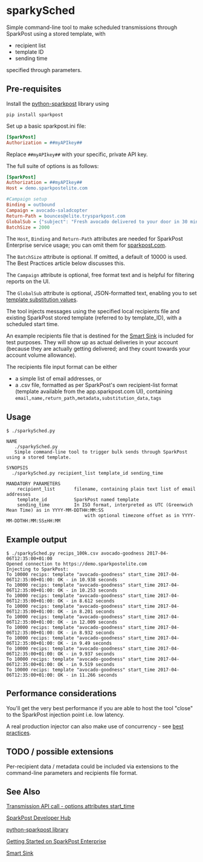 # sparkySched   
Simple command-line tool to make scheduled transmissions through SparkPost using a stored template, with
- recipient list
- template ID
- sending time

specified through parameters.

## Pre-requisites
Install the [python-sparkpost](https://github.com/sparkpost/python-sparkpost) library using
```
pip install sparkpost
```

Set up a basic sparkpost.ini file:
```ini
[SparkPost]
Authorization = ##myAPIkey##
```

Replace `##myAPIkey##` with your specific, private API key. 

The full suite of options is as follows:
```ini
[SparkPost]
Authorization = ##myAPIkey##
Host = demo.sparkpostelite.com

#Campaign setup
Binding = outbound
Campaign = avocado-saladcopter
Return-Path = bounces@elite.trysparkpost.com
GlobalSub = {"subject": "Fresh avocado delivered to your door in 30 minutes by our flying saladcopter"}
BatchSize = 2000
```
The `Host`, `Binding` and `Return-Path` attributes are needed for SparkPost Enterprise service usage; you can omit them for [sparkpost.com](https://www.sparkpost.com/).

The `BatchSize` attribute is optional.  If omitted, a default of 10000 is used. The Best Practices article below discusses this.

The `Campaign` attribute is optional, free format text and is helpful for filtering reports on the UI.

The `GlobalSub` attribute is optional, JSON-formatted text, enabling you to set [template substitution values](https://developers.sparkpost.com/api/substitutions-reference.html).

The tool injects messages using the specified local recipients file and existing SparkPost stored template (referred to by template_ID),  with a scheduled start time.

An example recipients file that is destined for the [Smart Sink](https://support.sparkpost.com/customer/portal/articles/2560839-how-do-i-test-using-the-sink-server-on-sparkpost-) is included for test purposes.
They will show up as actual deliveries in your account (because they are actually getting delivered; and they count towards your account volume allowance).

The recipients file input format can be either
- a simple list of email addresses, or
- a .csv file, formatted as per SparkPost's own recipient-list format (template available from the app.sparkpost.com UI), containing `email,name,return_path,metadata,substitution_data,tags`

## Usage
```
$ ./sparkySched.py 

NAME
   ./sparkySched.py
   Simple command-line tool to trigger bulk sends through SparkPost using a stored template.

SYNOPSIS
  ./sparkySched.py recipient_list template_id sending_time

MANDATORY PARAMETERS
    recipient_list       filename, containing plain text list of email addresses
    template_id          SparkPost named template
    sending_time         In ISO format, interpreted as UTC (Greenwich Mean Time) as in YYYY-MM-DDTHH:MM:SS
                             with optional timezone offset as in YYYY-MM-DDTHH:MM:SS±HH:MM
```

## Example output

```
$ ./sparkySched.py recips_100k.csv avocado-goodness 2017-04-06T12:35:00+01:00
Opened connection to https://demo.sparkpostelite.com
Injecting to SparkPost:
To 10000 recips: template "avocado-goodness" start_time 2017-04-06T12:35:00+01:00: OK - in 10.938 seconds
To 10000 recips: template "avocado-goodness" start_time 2017-04-06T12:35:00+01:00: OK - in 10.253 seconds
To 10000 recips: template "avocado-goodness" start_time 2017-04-06T12:35:00+01:00: OK - in 8.612 seconds
To 10000 recips: template "avocado-goodness" start_time 2017-04-06T12:35:00+01:00: OK - in 8.201 seconds
To 10000 recips: template "avocado-goodness" start_time 2017-04-06T12:35:00+01:00: OK - in 12.009 seconds
To 10000 recips: template "avocado-goodness" start_time 2017-04-06T12:35:00+01:00: OK - in 8.932 seconds
To 10000 recips: template "avocado-goodness" start_time 2017-04-06T12:35:00+01:00: OK - in 9.49 seconds
To 10000 recips: template "avocado-goodness" start_time 2017-04-06T12:35:00+01:00: OK - in 9.937 seconds
To 10000 recips: template "avocado-goodness" start_time 2017-04-06T12:35:00+01:00: OK - in 9.519 seconds
To 10000 recips: template "avocado-goodness" start_time 2017-04-06T12:35:00+01:00: OK - in 11.266 seconds
```

## Performance considerations
You'll get the very best performance if you are able to host the tool "close" to the SparkPost injection point i.e. low latency.

A real production injector can also make use of concurrency - see [best practices](https://support.sparkpost.com/customer/portal/articles/2249268).

## TODO / possible extensions
Per-recipient data / metadata could be included via extensions to the command-line parameters and recipients file format.

## See Also

[Transmission API call - options attributes start_time](https://developers.sparkpost.com/api/transmissions.html#header-options-attributes)

[SparkPost Developer Hub](https://developers.sparkpost.com/)

[python-sparkpost library](https://github.com/sparkpost/python-sparkpost)

[Getting Started on SparkPost Enterprise](https://support.sparkpost.com/customer/portal/articles/2162798-getting-started-on-sparkpost-enterprise)

[Smart Sink](https://support.sparkpost.com/customer/portal/articles/2560839-how-do-i-test-using-the-sink-server-on-sparkpost-)
